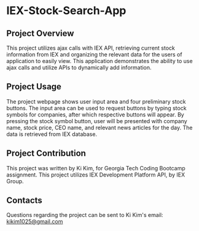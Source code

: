 # IEX-Stock-Search-App

## Project Overview
This project utilizes ajax calls with IEX API, retrieving current stock information from IEX and organizing the relevant data for the users of application to easily view. This application demonstrates the ability to use ajax calls and utilize APIs to dynamically add information.

## Project Usage
The project webpage shows user input area and four preliminary stock buttons. The input area can be used to request buttons by typing stock symbols for companies, after which respective buttons will appear. By pressing the stock symbol button, user will be presented with company name, stock price, CEO name, and relevant news articles for the day. The data is retrieved from IEX database.

## Project Contribution
This project was written by Ki Kim, for Georgia Tech Coding Bootcamp assignment. This project utilizes IEX Development Platform API, by IEX Group.

## Contacts
Questions regarding the project can be sent to Ki Kim's email: kikim1025@gmail.com